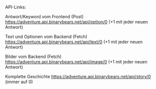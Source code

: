 API-Links:

Antwort/Keyword vom Frontend (Post)
https://adventure.api.binarybears.net/api/option/0  (+1 mit jeder neuen Antwort)

Text und Optionen vom Backend (Fetch)
https://adventure.api.binarybears.net/api/text/0  (+1 mit jeder neuen Antwort)

Bilder vom Backend (Fetch)
https://adventure.api.binarybears.net/api/image/0  (+1 mit jeder neuen Antwort)

Komplette Geschichte
https://adventure.api.binarybears.net/api/story/0  (immer auf 0)